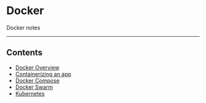 # Docker

Docker notes
- - - -

## Contents

* [Docker Overview](<https://github.com/Sam-Ballantyne/DevNotes/blob/main/Docker/dockerOverview.md>)
* [Containerizing an app](<https://github.com/Sam-Ballantyne/DevNotes/blob/main/Docker/containerizingAnApp.md>)
* [Docker Compose](<https://github.com/Sam-Ballantyne/DevNotes/blob/main/Docker/dockerCompose.md>)
* [Docker Swarm](<https://github.com/Sam-Ballantyne/DevNotes/blob/main/Docker/dockerSwarm.md>)
* [Kubernetes](<https://github.com/Sam-Ballantyne/DevNotes/blob/main/Docker/kubernetes.md>)
